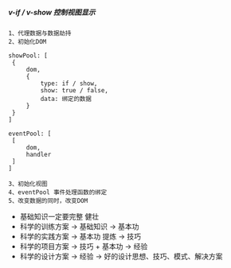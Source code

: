 ##### v-if / v-show 控制视图显示
```
1、代理数据与数据劫持
2、初始化DOM

showPool: [
 {
     dom,
     {
         type: if / show,
         show: true / false,
         data: 绑定的数据
     } 
 }
]

eventPool: [
 [
     dom,
     handler
 ]
]

3、初始化视图
4、eventPool 事件处理函数的绑定
5、改变数据的同时，改变DOM
```

- 基础知识一定要完整 健壮
- 科学的训练方案 -> 基础知识 -> 基本功
- 科学的实践方案 -> 基本功 提炼 -> 技巧
- 科学的项目方案 -> 技巧 + 基本功 -> 经验
- 科学的设计方案 -> 经验 -> 好的设计思想、技巧、模式、解决方案
